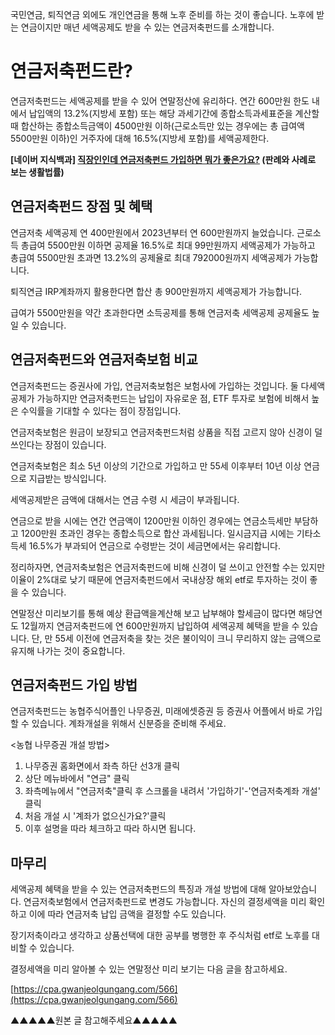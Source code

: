 국민연금, 퇴직연금 외에도 개인연금을 통해 노후 준비를 하는 것이 좋습니다. 노후에 받는 연금이지만 매년 세액공제도 받을 수 있는 연금저축펀드를 소개합니다.

# 연금저축펀드란?

연금저축펀드는 세액공제를 받을 수 있어 연말정산에 유리하다. 연간 600만원 한도 내에서 납입액의 13.2%(지방세 포함) 또는 해당 과세기간에 종합소득과세표준을 계산할 때 합산하는 종합소득금액이 4500만원 이하(근로소득만 있는 경우에는 총 급여액 5500만원 이하)인 거주자에 대해 16.5%(지방세 포함)를 세액공제한다.

**[네이버 지식백과] [직장인인데 연금저축펀드 가입하면 뭐가 좋은가요?](https://cpa.gwanjeolgungang.com/566) (판례와 사례로 보는 생활법률)**

## 연금저축펀드 장점 및 혜택
연금저축 세액공제 연 400만원에서 2023년부터 연 600만원까지 늘었습니다.
근로소득 총급여 5500만원 이하면 공제율 16.5%로 최대 99만원까지 세액공제가 가능하고 총급여 5500만원 초과면 13.2%의 공제율로 최대 792000원까지 세액공제가 가능합니다.

퇴직연금 IRP계좌까지 활용한다면 합산 총 900만원까지 세액공제가 가능합니다.

급여가 5500만원을 약간 초과한다면 소득공제를 통해 연금저축 세액공제 공제율도 높일 수 있습니다.

## 연금저축펀드와 연금저축보험 비교
연금저축펀드는 증권사에 가입, 연금저축보험은 보험사에 가입하는 것입니다. 둘 다세액공제가 가능하지만 연금저축펀드는 납입이 자유로운 점, ETF 투자로 보험에 비해서 높은 수익률을 기대할 수 있다는 점이 장점입니다.

연금저축보험은 원금이 보장되고 연금저축펀드처럼 상품을 직접 고르지 않아 신경이 덜 쓰인다는 장점이 있습니다.

연금저축보험은 최소 5년 이상의 기간으로 가입하고 만 55세 이후부터 10년 이상 연금으로 지급받는 방식입니다.

세액공제받은 금액에 대해서는 연금 수령 시 세금이 부과됩니다.

연금으로 받을 시에는 연간 연금액이 1200만원 이하인 경우에는 연금소득세만 부담하고 1200만원 초과인 경우는 종합소득으로 합산 과세됩니다. 일시금지급 시에는 기타소득세 16.5%가 부과되어 연금으로 수령받는 것이 세금면에서는 유리합니다.

정리하자면, 연금저축보험은 연금저축펀드에 비해 신경이 덜 쓰이고 안전할 수는 있지만 이율이 2%대로 낮기 때문에 연금저축펀드에서 국내상장 해외 etf로 투자하는 것이 좋을 수 있습니다.

연말정산 미리보기를 통해 예상 환급액을계산해 보고 납부해야 할세금이 많다면 해당연도 12월까지 연금저축펀드에 연 600만원까지 납입하여 세액공제 혜택을 받을 수 있습니다. 단, 만 55세 이전에 연금저축을 찾는 것은 불이익이 크니 무리하지 않는 금액으로 유지해 나가는 것이 중요합니다.

## 연금저축펀드 가입 방법

연금저축펀드는 농협주식어플인 나무증권, 미래에셋증권 등 증권사 어플에서 바로 가입할 수 있습니다.  계좌개설을 위해서 신분증을 준비해 주세요.

<농협 나무증권 개설 방법>
1. 나무증권 홈화면에서 좌측 하단 선3개 클릭
2. 상단 메뉴바에서 "연금" 클릭
3. 좌측메뉴에서 "연금저축"클릭 후 스크롤을 내려서 '가입하기'-'연금저축계좌 개설' 클릭
4. 처음 개설 시 '계좌가 없으신가요?'클릭
5. 이후 설명을 따라 체크하고 따라 하시면 됩니다.


## 마무리

세액공제 혜택을 받을 수 있는 연금저축펀드의 특징과 개설 방법에 대해 알아보았습니다. 연금저축보험에서 연금저축펀드로 변경도 가능합니다. 자신의 결정세액을 미리 확인하고 이에 따라 연금저축 납입 금액을 결정할 수도 있습니다.

장기저축이라고 생각하고 상품선택에 대한 공부를 병행한 후 주식처럼 etf로 노후를 대비할 수 있습니다. 

결정세액을 미리 알아볼 수 있는 연말정산 미리 보기는 다음 글을 참고하세요.

[https://cpa.gwanjeolgungang.com/566](https://cpa.gwanjeolgungang.com/566)

▲▲▲▲▲원본 글 참고해주세요▲▲▲▲▲
